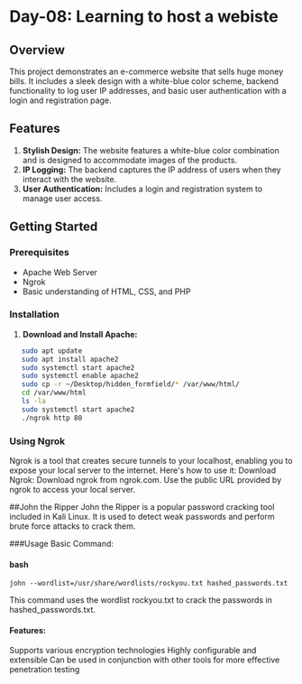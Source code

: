 # Day-08: Learning to host a webiste 

## Overview

This project demonstrates an e-commerce website that sells huge money bills. It includes a sleek design with a white-blue color scheme, backend functionality to log user IP addresses, and basic user authentication with a login and registration page.

## Features

1. **Stylish Design:** The website features a white-blue color combination and is designed to accommodate images of the products.
2. **IP Logging:** The backend captures the IP address of users when they interact with the website.
3. **User Authentication:** Includes a login and registration system to manage user access.

## Getting Started

### Prerequisites

- Apache Web Server
- Ngrok
- Basic understanding of HTML, CSS, and PHP

### Installation

1. **Download and Install Apache:**

```  bash
   sudo apt update
   sudo apt install apache2
   sudo systemctl start apache2
   sudo systemctl enable apache2
   sudo cp -r ~/Desktop/hidden_formfield/* /var/www/html/
   cd /var/www/html
   ls -la
   sudo systemctl start apache2
   ./ngrok http 80
```
### Using Ngrok
Ngrok is a tool that creates secure tunnels to your localhost, enabling you to expose your local server to the internet. Here's how to use it:
Download Ngrok:
Download ngrok from ngrok.com.
Use the public URL provided by ngrok to access your local server.

##John the Ripper
John the Ripper is a popular password cracking tool included in Kali Linux. It is used to detect weak passwords and perform brute force attacks to crack them.

###Usage
Basic Command:

#### bash

``` john --wordlist=/usr/share/wordlists/rockyou.txt hashed_passwords.txt ```

This command uses the wordlist rockyou.txt to crack the passwords in hashed_passwords.txt.

#### Features:
Supports various encryption technologies
Highly configurable and extensible
Can be used in conjunction with other tools for more effective penetration testing
